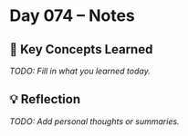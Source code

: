 # Day 074 – Notes

## 🔑 Key Concepts Learned

_TODO: Fill in what you learned today._

## 💡 Reflection

_TODO: Add personal thoughts or summaries._

